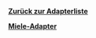[**Zurück zur Adapterliste**](/adapterref/adapterliste.md)

[**Miele-Adapter**](/adapterref/docs/iobroker.miele/de/README.md)